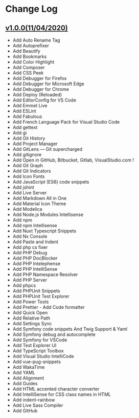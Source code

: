 # Change Log
## [v1.0.0(11/04/2020)](https://github.com/Djbrown184/vscode-sow-vsc-addons/releases/tag/v1.0.0)
- Add Auto Rename Tag
- Add Autoprefixer
- Add Beautify
- Add Bookmarks
- Add Color Highlight
- Add Composer
- Add CSS Peek
- Add Debugger for Firefox
- Add Debugger for Microsoft Edge
- Add Debugger for Chrome
- Add Deploy (Reloaded)
- Add EditorConfig for VS Code
- Add Emmet Live
- Add ESLint
- Add Fabulous
- Add French Language Pack for Visual Studio Code
- Add gettext
- Add gi
- Add Git History
- Add Project Manager
- Add GitLens — Git supercharged
- Add gitignore
- Add Open in GitHub, Bitbucket, Gitlab, VisualStudio․com !
- Add Git Graph
- Add Git Indicators
- Add Icon Fonts
- Add JavaScript (ES6) code snippets
- Add jshint
- Add Live Server
- Add Markdown All in One
- Add Material Icon Theme
- Add Modelica
- Add Node.js Modules Intellisense
- Add npm
- Add npm Intellisense
- Add Nuxt Typescript Snippets
- Add Nx Console
- Add Paste and Indent
- Add php cs fixer
- Add PHP Debug
- Add PHP DocBlocker
- Add PHP Intelephense
- Add PHP IntelliSense
- Add PHP Namespace Resolver
- Add PHP Server
- Add phpcs
- Add PHPUnit Snippets
- Add PHPUnit Test Explorer
- Add Power Tools
- Add Prettier - Add Code formatter
- Add Quick Open
- Add Relative Path
- Add Settings Sync
- Add Symfony code snippets And Twig Support & Yaml
- Add Symfony debug and autocomplete
- Add Symfony for VSCode
- Add Test Explorer UI
- Add TypeScript Toolbox
- Add Visual Studio IntelliCode
- Add vue-pug-snippets
- Add WakaTime
- Add YAML
- Add Alignment
- Add Guides
- Add HTML accented character converter
- Add IntelliSense for CSS class names in HTML
- Add indent-rainbow
- Add Live Sass Compiler
- Add GitHub